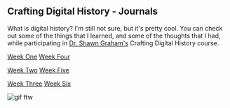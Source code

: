 ## Crafting Digital History - Journals

What is digital history? I'm still not sure, but it's pretty cool. You can check out some of the things that I learned, and some of the thoughts that I had, while participating in [Dr. Shawn Graham's](https://twitter.com/electricarchaeo) Crafting Digital History course.

[Week One](https://github.com/sidxi/week-one/blob/master/journal.md)    [Week Four](https://github.com/sidxi/week-3/blob/master/Journal.md)

[Week Two](https://github.com/sidxi/week-two/blob/master/journal.md)    [Week Five](incoming)

[Week Three](https://github.com/sidxi/week-3/blob/master/Journal.md)    [Week Six](incoming)

![gif ftw](https://media.giphy.com/media/nXxOjZrbnbRxS/200w_d.gif)
